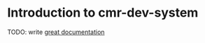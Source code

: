 # Introduction to cmr-dev-system

TODO: write [great documentation](http://jacobian.org/writing/great-documentation/what-to-write/)
